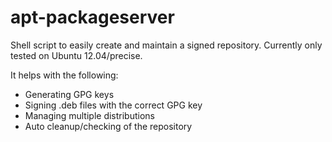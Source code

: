 apt-packageserver
=================

Shell script to easily create and maintain a signed repository. Currently only tested on Ubuntu 12.04/precise.

It helps with the following:
- Generating GPG keys
- Signing .deb files with the correct GPG key
- Managing multiple distributions
- Auto cleanup/checking of the repository
